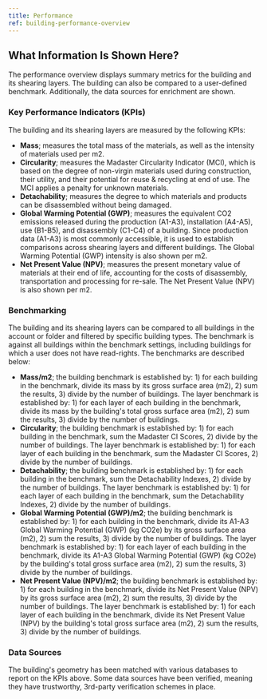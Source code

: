 ```yaml
---
title: Performance
ref: building-performance-overview
---
```


## What Information Is Shown Here?
The performance overview displays summary metrics for the building and its shearing layers. The building can also be compared to a user-defined benchmark. Additionally, the data sources for enrichment are shown.

### Key Performance Indicators (KPIs)
The building and its shearing layers are measured by the following KPIs:

- **Mass**; measures the total mass of the materials, as well as the intensity of materials used per m2.
- **Circularity**; measures the Madaster Circularity Indicator (MCI), which is based on the degree of non-virgin materials used during construction, their utility, and their potential for reuse & recycling at end of use. The MCI applies a penalty for unknown materials.
- **Detachability**; measures the degree to which materials and products can be disassembled without being damaged.
- **Global Warming Potential (GWP)**; measures the equivalent CO2 emissions released during the production (A1-A3), installation (A4-A5), use (B1-B5), and disassembly (C1-C4) of a building. Since production data (A1-A3) is most commonly accessible, it is used to establish comparisons across shearing layers and different buildings. The Global Warming Potential (GWP) intensity is also shown per m2. 
- **Net Present Value (NPV)**; measures the present monetary value of materials at their end of life, accounting for the costs of disassembly, transportation and processing for re-sale. The Net Present Value (NPV) is also shown per m2. 

### Benchmarking
The building and its shearing layers can be compared to all buildings in the account or folder and filtered by specific building types. The benchmark is against all buildings within the benchmark settings, including buildings for which a user does not have read-rights. The benchmarks are described below:

- **Mass/m2**; the building benchmark is established by: 1) for each building in the benchmark, divide its mass by its gross surface area (m2), 2) sum the results, 3) divide by the number of buildings. The layer benchmark is established by: 1) for each layer of each building in the benchmark, divide its mass by the building's total gross surface area (m2), 2) sum the results, 3) divide by the number of buildings.
- **Circularity**; the building benchmark is established by: 1) for each building in the benchmark, sum the Madaster CI Scores, 2) divide by the number of buildings. The layer benchmark is established by: 1) for each layer of each building in the benchmark, sum the Madaster CI Scores, 2) divide by the number of buildings. 
- **Detachability**; the building benchmark is established by: 1) for each building in the benchmark, sum the Detachability Indexes, 2) divide by the number of buildings. The layer benchmark is established by: 1) for each layer of each building in the benchmark, sum the Detachability Indexes, 2) divide by the number of buildings. 
- **Global Warming Potential (GWP)/m2**; the building benchmark is established by: 1) for each building in the benchmark, divide its A1-A3 Global Warming Potential (GWP) (kg CO2e) by its gross surface area (m2), 2) sum the results, 3) divide by the number of buildings. The layer benchmark is established by: 1) for each layer of each building in the benchmark, divide its A1-A3 Global Warming Potential (GWP) (kg CO2e) by the building's total gross surface area (m2), 2) sum the results, 3) divide by the number of buildings.
- **Net Present Value (NPV)/m2**; the building benchmark is established by: 1) for each building in the benchmark, divide its Net Present Value (NPV) by its gross surface area (m2), 2) sum the results, 3) divide by the number of buildings. The layer benchmark is established by: 1) for each layer of each building in the benchmark, divide its Net Present Value (NPV) by the building's total gross surface area (m2), 2) sum the results, 3) divide by the number of buildings.

### Data Sources
The building's geometry has been matched with various databases to report on the KPIs above. Some data sources have been verified, meaning they have trustworthy, 3rd-party verification schemes in place. 